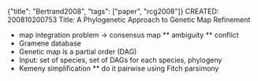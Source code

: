 {"title": "Bertrand2008", "tags": ["paper", "rcg2008"]}
CREATED: 200810200753
Title: A Phylogenetic Approach to Genetic Map Refinement
 * map integration problem -> consensus map
 ** ambiguity
 ** conflict
 * Gramene database
 * Genetic map is a partial order (DAG)
 * Input: set of species, set of DAGs for each species, phylogeny
 * Kemeny simplification
 ** do it pairwise using Fitch parsimony
